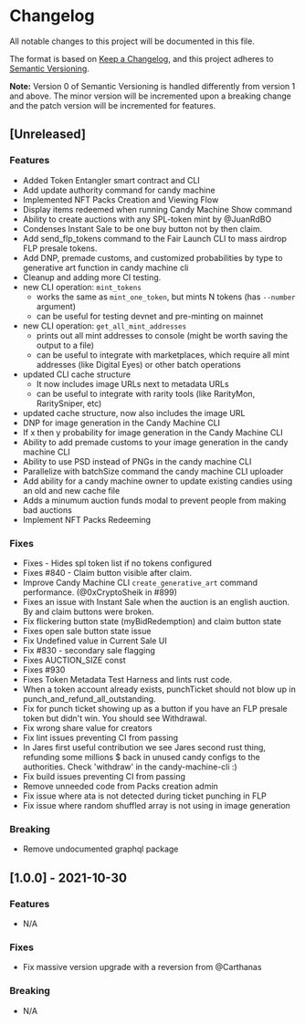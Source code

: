 # Changelog

All notable changes to this project will be documented in this file.

The format is based on [Keep a Changelog](https://keepachangelog.com/en/1.0.0/),
and this project adheres to [Semantic Versioning](https://semver.org/spec/v2.0.0.html).

**Note:** Version 0 of Semantic Versioning is handled differently from version 1 and above.
The minor version will be incremented upon a breaking change and the patch version will be
incremented for features.

## [Unreleased]

### Features

- Added Token Entangler smart contract and CLI
- Add update authority command for candy machine
- Implemented NFT Packs Creation and Viewing Flow
- Display items redeemed when running Candy Machine Show command
- Ability to create auctions with any SPL-token mint by @JuanRdBO
- Condenses Instant Sale to be one buy button not by then claim.
- Add send_flp_tokens command to the Fair Launch CLI to mass airdrop FLP presale tokens.
- Add DNP, premade customs, and customized probabilities by type to generative art function in candy machine cli
- Cleanup and adding more CI testing.
- new CLI operation: `mint_tokens`
  - works the same as `mint_one_token`, but mints N tokens (has `--number` argument)
  - can be useful for testing devnet and pre-minting on mainnet
- new CLI operation: `get_all_mint_addresses`
  - prints out all mint addresses to console (might be worth saving the output to a file)
  - can be useful to integrate with marketplaces, which require all mint addresses (like Digital Eyes) or other batch operations
- updated CLI cache structure
  - It now includes image URLs next to metadata URLs
  - can be useful to integrate with rarity tools (like RarityMon, RaritySniper, etc)
- updated cache structure, now also includes the image URL
- DNP for image generation in the Candy Machine CLI
- If x then y probability for image generation in the Candy Machine CLI
- Ability to add premade customs to your image generation in the candy machine CLI
- Ability to use PSD instead of PNGs in the candy machine CLI
- Parallelize with batchSize command the candy machine CLI uploader
- Add ability for a candy machine owner to update existing candies using an old and new cache file
- Adds a minumum auction funds modal to prevent people from making bad auctions
- Implement NFT Packs Redeeming

### Fixes

- Fixes - Hides spl token list if no tokens configured
- Fixes #840 - Claim button visible after claim.
- Improve Candy Machine CLI `create_generative_art` command performance. (@0xCryptoSheik in #899)
- Fixes an issue with Instant Sale when the auction is an english auction. By and claim buttons were broken.
- Fix flickering button state (myBidRedemption) and claim button state
- Fixes open sale button state issue
- Fix Undefined value in Current Sale UI
- Fix #830 - secondary sale flagging
- Fixes AUCTION_SIZE const
- Fixes #930
- Fixes Token Metadata Test Harness and lints rust code.
- When a token account already exists, punchTicket should not blow up in punch_and_refund_all_outstanding.
- Fix for punch ticket showing up as a button if you have an FLP presale token but didn't win. You should see Withdrawal.
- Fix wrong share value for creators
- Fix lint issues preventing CI from passing
- In Jares first useful contribution we see Jares second rust thing, refunding some millions $ back in unused candy configs to the authorities. Check 'withdraw' in the candy-machine-cli :)
- Fix build issues preventing CI from passing
- Remove unneeded code from Packs creation admin
- Fix issue where ata is not detected during ticket punching in FLP
- Fix issue where random shuffled array is not using in image generation

### Breaking

- Remove undocumented graphql package

## [1.0.0] - 2021-10-30

### Features

- N/A

### Fixes

- Fix massive version upgrade with a reversion from @Carthanas

### Breaking

- N/A
